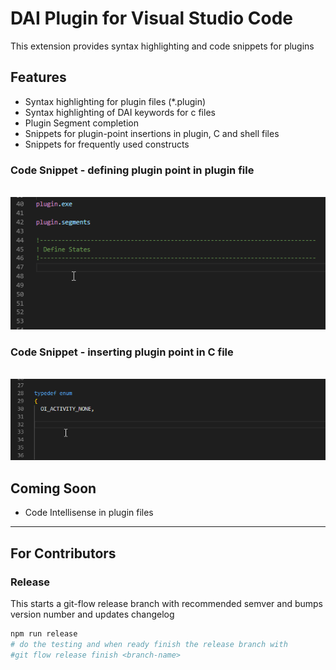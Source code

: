 # DAI Plugin for Visual Studio Code

This extension provides syntax highlighting and code snippets for plugins

## Features

- Syntax highlighting for plugin files (\*.plugin)
- Syntax highlighting of DAI keywords for c files
- Plugin Segment completion
- Snippets for plugin-point insertions in plugin, C and shell files
- Snippets for frequently used constructs

<!-- For example if there is an image subfolder under your extension project workspace:

\!\[feature X\]\(images/feature-x.png\) -->

<!--  > Note: This extension is still in preview. -->

### Code Snippet - defining plugin point in plugin file

<p align="center">
  <br />
  <img src="https://raw.githubusercontent.com/vivekvjn/dai-plugin/master/images/docs/plugin-point-define.gif" alt="Plugin Point - define" />
  <br />
</p>

### Code Snippet - inserting plugin point in C file

<p align="center">
  <br />
  <img src="https://raw.githubusercontent.com/vivekvjn/dai-plugin/master/images/docs/plugin-point-insert.gif" alt="Plugin Point - insert" />
  <br />
</p>

<!-- ## Requirements

TODO -->

## Coming Soon

- Code Intellisense in plugin files

<!-- ## Extension Settings

Include if your extension adds any VS Code settings through the `contributes.configuration` extension point.

For example:

This extension contributes the following settings:

* `myExtension.enable`: enable/disable this extension
* `myExtension.thing`: set to `blah` to do something
-->

<!-- ## Known Issues

Calling out known issues can help limit users opening duplicate issues against your extension.
-->

---

<!-- ## Working with Markdown

**Note:** You can author your README using Visual Studio Code.  Here are some useful editor keyboard shortcuts:

* Split the editor (`Cmd+\` on macOS or `Ctrl+\` on Windows and Linux)
* Toggle preview (`Shift+CMD+V` on macOS or `Shift+Ctrl+V` on Windows and Linux)
* Press `Ctrl+Space` (Windows, Linux) or `Cmd+Space` (macOS) to see a list of Markdown snippets

### For more information

* [Visual Studio Code's Markdown Support](http://code.visualstudio.com/docs/languages/markdown)
* [Markdown Syntax Reference](https://help.github.com/articles/markdown-basics/) -->

## For Contributors

### Release

This starts a git-flow release branch with recommended semver and bumps version number and updates changelog

```sh
npm run release
# do the testing and when ready finish the release branch with
#git flow release finish <branch-name>
```
